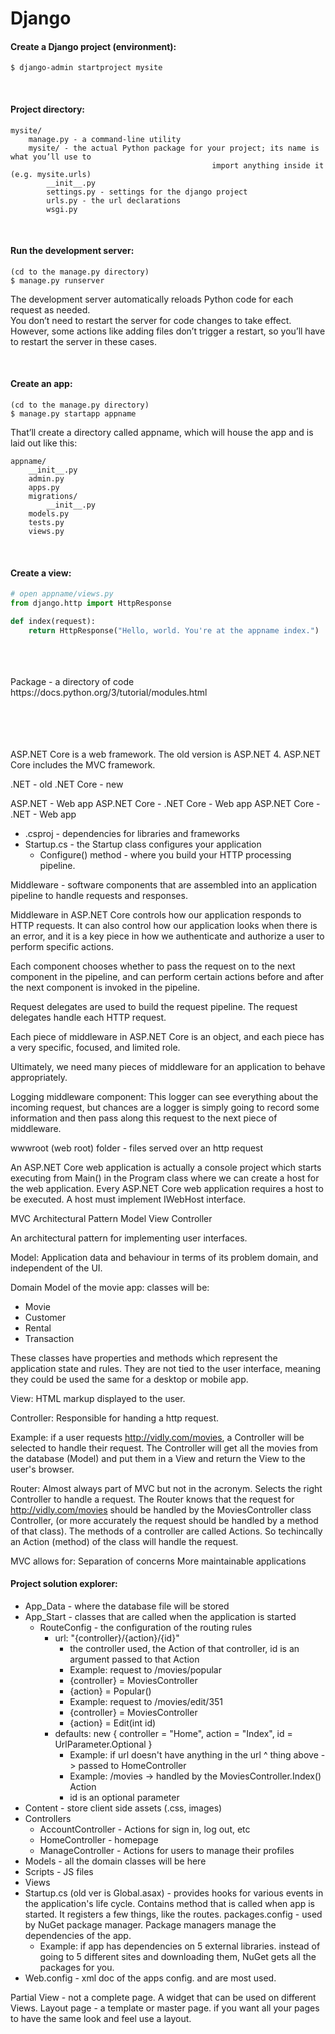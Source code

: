 # Django

#### Create a Django project (environment):
```
$ django-admin startproject mysite
```

<br>

#### Project directory:
```
mysite/
    manage.py - a command-line utility
    mysite/ - the actual Python package for your project; its name is what you’ll use to
                                             import anything inside it (e.g. mysite.urls)
        __init__.py
        settings.py - settings for the django project
        urls.py - the url declarations
        wsgi.py
```

<br>

#### Run the development server:
```
(cd to the manage.py directory)
$ manage.py runserver
```
The development server automatically reloads Python code for each request as needed.  
You don’t need to restart the server for code changes to take effect.  
However, some actions like adding files don’t trigger a restart, so you’ll have to restart the server in these cases.

<br>

#### Create an app:
```
(cd to the manage.py directory)
$ manage.py startapp appname
```
That’ll create a directory called appname, which will house the app and is laid out like this:
```
appname/
    __init__.py
    admin.py
    apps.py
    migrations/
        __init__.py
    models.py
    tests.py
    views.py
```

<br>

#### Create a view:
```python
# open appname/views.py
from django.http import HttpResponse

def index(request):
    return HttpResponse("Hello, world. You're at the appname index.")
```

<br>
<br>
<br>
Package - a directory of code  
https://docs.python.org/3/tutorial/modules.html

<br>
<br>
<br>
<br>
<br>

ASP.NET Core is a web framework. The old version is ASP.NET 4. ASP.NET Core includes the MVC framework.

.NET - old
.NET Core - new

ASP.NET - Web app
ASP.NET Core - .NET Core - Web app
ASP.NET Core - .NET - Web app

- .csproj - dependencies for libraries and frameworks
- Startup.cs - the Startup class configures your application
    - Configure() method - where you build your HTTP processing pipeline.



Middleware - software components that are assembled into an application pipeline to handle requests and responses.

Middleware in ASP.NET Core controls how our application responds to HTTP requests. It can also control how our application looks when there is an error, and it is a key piece in how we authenticate and authorize a user to perform specific actions.

Each component chooses whether to pass the request on to the next component in the pipeline, and can perform certain actions before and after the next component is invoked in the pipeline.

Request delegates are used to build the request pipeline. The request delegates handle each HTTP request.

Each piece of middleware in ASP.NET Core is an object, and each piece has a very specific, focused, and limited role.

Ultimately, we need many pieces of middleware for an application to behave appropriately.


Logging middleware component:
This logger can see everything about the incoming request, but chances are a logger is simply going to record some information and then pass along this request to the next piece of middleware.


wwwroot (web root) folder - files served over an http request


An ASP.NET Core web application is actually a console project which starts executing from Main() in the Program class where we can create a host for the web application. 
Every ASP.NET Core web application requires a host to be executed. A host must implement IWebHost interface.


MVC Architectural Pattern
Model View Controller

An architectural pattern for implementing user interfaces.


Model:
Application data and behaviour in terms of its problem domain, and independent of the UI.

Domain Model of the movie app: classes will be:
- Movie
- Customer
- Rental
- Transaction

These classes have properties and methods which represent the application state and rules. They are not tied to the user interface, meaning they could be used the same for a desktop or mobile app.


View:
HTML markup displayed to the user.


Controller:
Responsible for handing a http request.


Example:
if a user requests http://vidly.com/movies, a Controller will be selected to handle their request. The Controller will get all the movies from the database (Model) and put them in a View and return the View to the user's browser.


Router:
Almost always part of MVC but not in the acronym. Selects the right Controller to handle a request. The Router knows that the request for http://vidly.com/movies should be handled by the MoviesController class Controller, (or more accurately the request should be handled by a method of that class). The methods of a controller are called Actions. So techincally an Action (method) of the class will handle the request.


MVC allows for:
Separation of concerns
More maintainable applications


#### Project solution explorer:
- App_Data - where the database file will be stored
- App_Start - classes that are called when the application is started
    - RouteConfig - the configuration of the routing rules
        - url: "{controller}/{action}/{id}"
            - the controller used, the Action of that controller, id is an argument passed to that Action
            - Example: request to /movies/popular
            - {controller} = MoviesController
            - {action} = Popular()
            - Example: request to /movies/edit/351
            - {controller} = MoviesController
            - {action} = Edit(int id)
        - defaults: new { controller = "Home", action = "Index", id = UrlParameter.Optional }
            - Example: if url doesn't have anything in the url ^ thing above -> passed to HomeController
            - Example: /movies -> handled by the MoviesController.Index() Action
            - id is an optional parameter
- Content - store client side assets (.css, images)
- Controllers
    - AccountController - Actions for sign in, log out, etc
    - HomeController - homepage
    - ManageController - Actions for users to manage their profiles
- Models - all the domain classes will be here
- Scripts - JS files
- Views
- Startup.cs (old ver is Global.asax) - provides hooks for various events in the application's life cycle. Contains method that is called when app is started. It registers a few things, like the routes.
packages.config - used by NuGet package manager. Package managers manage the dependencies of the app.
    - Example: if app has dependencies on 5 external libraries. instead of going to 5 different sites and downloading them, NuGet gets all the packages for you.
- Web.config - xml doc of the apps config. <connectionStrings> and <appSettings> are most used.


Partial View - not a complete page. A widget that can be used on different Views.
Layout page - a template or master page. if you want all your pages to have the same look and feel use a layout.
